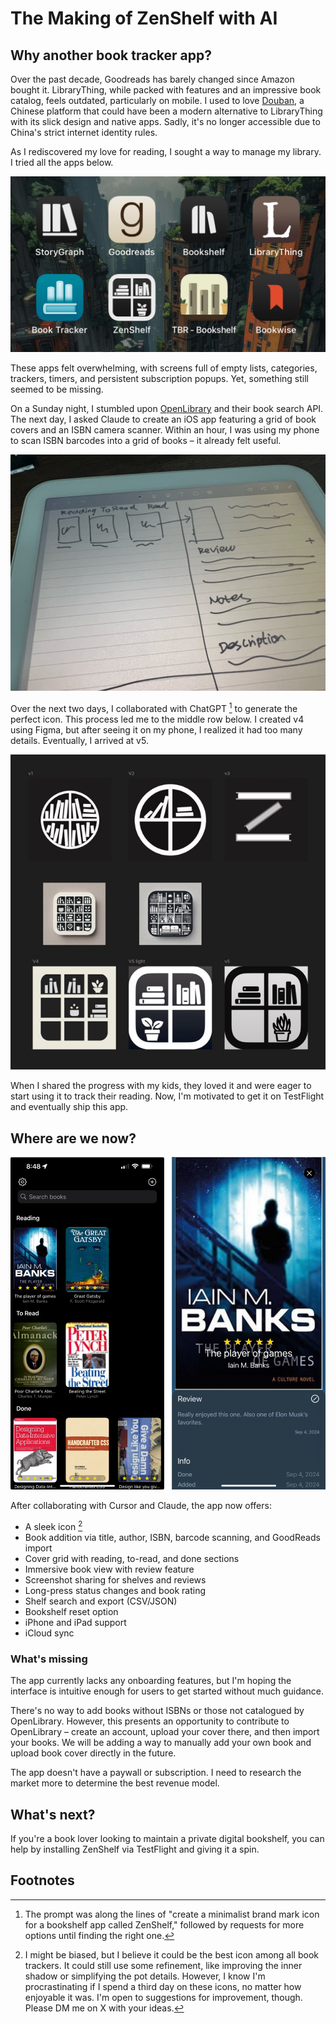 # The Making of ZenShelf with AI

## Why another book tracker app?

Over the past decade, Goodreads has barely changed since Amazon bought it. LibraryThing, while packed with features and an impressive book catalog, feels outdated, particularly on mobile. I used to love [Douban](https://douban.com), a Chinese platform that could have been a modern alternative to LibraryThing with its slick design and native apps. Sadly, it's no longer accessible due to China's strict internet identity rules.

As I rediscovered my love for reading, I sought a way to manage my library. I tried all the apps below.

![book trackers i tried](./assets/book-trackers.jpeg)

These apps felt overwhelming, with screens full of empty lists, categories, trackers, timers, and persistent subscription popups. Yet, something still seemed to be missing.

On a Sunday night, I stumbled upon [OpenLibrary](https://openlibrary.org/) and their book search API. The next day, I asked Claude to create an iOS app featuring a grid of book covers and an ISBN camera scanner. Within an hour, I was using my phone to scan ISBN barcodes into a grid of books – it already felt useful.

![i like to start from sketch](./assets/zenshelf-initial-design.jpeg)

Over the next two days, I collaborated with ChatGPT [^1] to generate the perfect icon. This process led me to the middle row below. I created v4 using Figma, but after seeing it on my phone, I realized it had too many details. Eventually, I arrived at v5.

![icon evolution](./assets/zenshelf-icons-evolution.jpeg)

When I shared the progress with my kids, they loved it and were eager to start using it to track their reading. Now, I'm motivated to get it on TestFlight and eventually ship this app.

## Where are we now?

![zenshelf main screen now](./assets/zenshelf-preview.png)

After collaborating with Cursor and Claude, the app now offers:

- A sleek icon [^2]
- Book addition via title, author, ISBN, barcode scanning, and GoodReads import
- Cover grid with reading, to-read, and done sections
- Immersive book view with review feature
- Screenshot sharing for shelves and reviews
- Long-press status changes and book rating
- Shelf search and export (CSV/JSON)
- Bookshelf reset option
- iPhone and iPad support
- iCloud sync

### What's missing

The app currently lacks any onboarding features, but I'm hoping the interface is intuitive enough for users to get started without much guidance.

There's no way to add books without ISBNs or those not catalogued by OpenLibrary. However, this presents an opportunity to contribute to OpenLibrary – create an account, upload your cover there, and then import your books. We will be adding a way to manually add your own book and upload book cover directly in the future.

The app doesn't have a paywall or subscription. I need to research the market more to determine the best revenue model.

## What's next?

If you're a book lover looking to maintain a private digital bookshelf, you can help by installing ZenShelf via TestFlight and giving it a spin.

## Footnotes

[^1]: The prompt was along the lines of "create a minimalist brand mark icon for a bookshelf app called ZenShelf," followed by requests for more options until finding the right one.
[^2]: I might be biased, but I believe it could be the best icon among all book trackers. It could still use some refinement, like improving the inner shadow or simplifying the pot details. However, I know I'm procrastinating if I spend a third day on these icons, no matter how enjoyable it was. I'm open to suggestions for improvement, though. Please DM me on X with your ideas.

